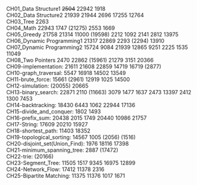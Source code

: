 CH01_Data Structure1 ~~2504~~ 22942 1918 <br>
CH02_Data Structure2 21939 21944 2696 17255 12764 <br>
CH03_Tree 2263 <br>
CH04_Math 22943 1747 (21275) 2553 1669 <br>
CH05_Greedy 21758 21314 11000 (19598) 2212 1092 2141 2812 13975 <br>
CH06_Dynamic Programming1 21317 22869 2293 (2294) 13910 <br>
CH07_Dynamic Programming2 15724 9084 21939 12865 9251 2225 1535 11049 <br>
CH08_Two Pointers 2470 22862 (15961) 21279 3151 20366 <br>
CH09-implementation: 21611 21608 22859 14719 16719 (2877) <br>
CH10-graph_traversal: 5547 16918 14502 13549 <br>
CH11-brute_force: 15661 (2961) 12919 1025 14500 <br>
CH12-simulation: (20055) 20665 <br>
CH13-binary_search: 22871 2110 (11663) 3079 1477 1637 2473 13397 2412 1300 7453 <br>
CH14-backtracking: 18430 6443 1062 22944 17136 <br>
CH15-divide_and_conquer: 1802 1493 <br>
CH16-prefix_sum: 20438 2015 1749 20440 10986 21757 <br>
CH17-String: 17609 20210 15927 <br>
CH18-shortest_path: 11403 18352 <br>
CH19-topological_sorting: 14567 1005 (2056) (1516) <br>
CH20-disjoint_set(Union_Find): 1976 18116 17398 <br>
CH21-minimum_spanning_tree: 2887 (17472) <br>
CH22-trie: (20166) <br>
CH23-Segment_Tree: 11505 1517 9345 16975 12899 <br>
CH24-Network_Flow: 17412 11378 2316 <br>
CH25-Bipartite Matching: 11375 11376 1017 1671 <br>


